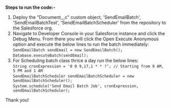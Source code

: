 **Steps to run the code:-**

1. Deploy the "Document__c" custom object, 'SendEmailBatch', 'SendEmailBatchTest', 'SendEmailBatchScheduler' from the repository to the Salesforce org.
2. Navigate to Developer Console in your Salesforce instance and click the Debug Menu. From there you will click the Open Execute Anonymous option and execute the below lines to run the batch immediately:<br/>
`SendEmailBatch sendEmail = new SendEmailBatch();` <br/>
`Database.executeBatch(sendEmail);`
4. For Scheduling batch class thrice a day run the below lines:<br/>
`String cronExpression = '0 0 9,17,1 * * ?’; // Starting from 9 AM, 5 PM and 1 AM`<br/>
`SendEmailBatchScheduler sendEmailBatchScheduler = new SendEmailBatchScheduler();`<br/>
`System.schedule('Send Email Batch Job', cronExpression, sendEmailBatchScheduler);`

Thank you!



